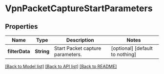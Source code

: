 # VpnPacketCaptureStartParameters


## Properties
Name | Type | Description | Notes
------------ | ------------- | ------------- | -------------
**filterData** | **String** | Start Packet capture parameters. | [optional] [default to nothing]


[[Back to Model list]](../README.md#models) [[Back to API list]](../README.md#api-endpoints) [[Back to README]](../README.md)


